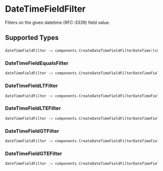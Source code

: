 # DateTimeFieldFilter

Filters on the given datetime (RFC-3339) field value.


## Supported Types

### 

```go
dateTimeFieldFilter := components.CreateDateTimeFieldFilterDateTime(time.Time{/* values here */})
```

### DateTimeFieldEqualsFilter

```go
dateTimeFieldFilter := components.CreateDateTimeFieldFilterDateTimeFieldEqualsFilter(components.DateTimeFieldEqualsFilter{/* values here */})
```

### DateTimeFieldLTFilter

```go
dateTimeFieldFilter := components.CreateDateTimeFieldFilterDateTimeFieldLTFilter(components.DateTimeFieldLTFilter{/* values here */})
```

### DateTimeFieldLTEFilter

```go
dateTimeFieldFilter := components.CreateDateTimeFieldFilterDateTimeFieldLTEFilter(components.DateTimeFieldLTEFilter{/* values here */})
```

### DateTimeFieldGTFilter

```go
dateTimeFieldFilter := components.CreateDateTimeFieldFilterDateTimeFieldGTFilter(components.DateTimeFieldGTFilter{/* values here */})
```

### DateTimeFieldGTEFilter

```go
dateTimeFieldFilter := components.CreateDateTimeFieldFilterDateTimeFieldGTEFilter(components.DateTimeFieldGTEFilter{/* values here */})
```


